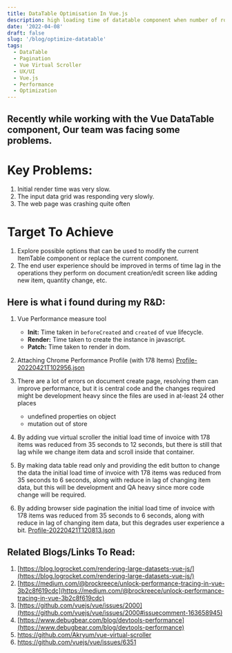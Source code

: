 ```yaml
---
title: DataTable Optimisation In Vue.js
description: high loading time of datatable component when number of rows increase
date: '2022-04-08'
draft: false
slug: '/blog/optimize-datatable'
tags:
  - DataTable
  - Pagination
  - Vue Virtual Scroller
  - UX/UI
  - Vue.js
  - Performance
  - Optimization
---
```


## Recently while working with the Vue DataTable component, Our team was facing some problems.

# Key Problems:
1. Initial render time was very slow.
2. The input data grid was responding very slowly.
3. The web page was crashing quite often

# Target To Achieve
1. Explore possible options that can be used to modify the current ItemTable component or replace the current component.
2. The end user experience should be improved in terms of time lag in the operations they perform on document creation/edit screen like adding new item, quantity change, etc.

## Here is what i found during my R&D:
1. Vue Performance measure tool
    - **Init:** Time taken in `beforeCreated` and `created` of vue lifecycle.
    - **Render:** Time taken to create the instance in javascript.
    - **Patch:** Time taken to render in dom.

2. Attaching Chrome Performance Profile (with 178 Items) [Profile-20220421T102956.json](https://s3-us-west-2.amazonaws.com/secure.notion-static.com/e94994cd-859f-455d-9fa0-836d8a19e629/Profile-20220421T102956.json)

3. There are a lot of errors on document create page, resolving them can improve performance, but it is central code and the changes required might be development heavy since the files are used in at-least 24 other places
    - undefined properties on object
    - mutation out of store

4. By adding vue virtual scroller the initial load time of invoice with 178 items was reduced from 35 seconds to 12 seconds, but there is still that lag while we change item data and scroll inside that container.

5. By making data table read only and providing the edit button to change the data the initial load time of invoice with 178 items was reduced from 35 seconds to 6 seconds, along with reduce in lag of changing item data, but this will be development and QA heavy since more code change will be required.

6. By adding browser side pagination the initial load time of invoice with 178 items was reduced from 35 seconds to 6 seconds, along with reduce in lag of changing item data, but this degrades user experience a bit.
    [Profile-20220421T120813.json](https://s3-us-west-2.amazonaws.com/secure.notion-static.com/e265a86e-ddb6-40be-8ef4-d670df4f4eaf/Profile-20220421T120813.json)
    

## Related Blogs/Links To Read:
1. [https://blog.logrocket.com/rendering-large-datasets-vue-js/](https://blog.logrocket.com/rendering-large-datasets-vue-js/)
2. [https://medium.com/@brockreece/unlock-performance-tracing-in-vue-3b2c8f619cdc](https://medium.com/@brockreece/unlock-performance-tracing-in-vue-3b2c8f619cdc)
3. [https://github.com/vuejs/vue/issues/2000](https://github.com/vuejs/vue/issues/2000#issuecomment-163658945)
4. [https://www.debugbear.com/blog/devtools-performance](https://www.debugbear.com/blog/devtools-performance)
5. https://github.com/Akryum/vue-virtual-scroller
6. https://github.com/vuejs/vue/issues/6351
